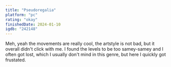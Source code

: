 ```yaml
---
title: "Pseudoregalia"
platform: "pc"
rating: "okay"
finishedDate: 2024-01-10
igdb: "242148"
---
```


Meh, yeah the movements are really cool, the artstyle is not bad, but it overall didn't click with me. I found the levels to be too samey-samey and I often got lost, which I usually don't mind in this genre, but here I quickly got frustated.
